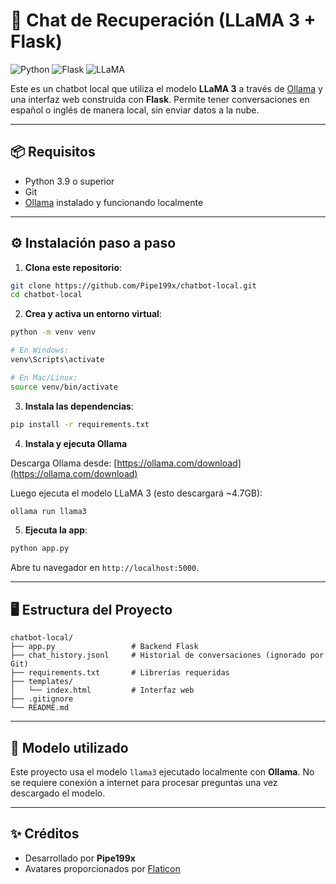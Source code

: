 # 🧠 Chat de Recuperación (LLaMA 3 + Flask)

![Python](https://img.shields.io/badge/Python-3.10-blue)
![Flask](https://img.shields.io/badge/Flask-Web%20Framework-green)
![LLaMA](https://img.shields.io/badge/Model-LLaMA%203-orange)


Este es un chatbot local que utiliza el modelo **LLaMA 3** a través de [Ollama](https://ollama.com/) y una interfaz web construida con **Flask**. Permite tener conversaciones en español o inglés de manera local, sin enviar datos a la nube.

---

## 📦 Requisitos

* Python 3.9 o superior
* Git
* [Ollama](https://ollama.com/) instalado y funcionando localmente

---

## ⚙️ Instalación paso a paso

1. **Clona este repositorio**:

```bash
git clone https://github.com/Pipe199x/chatbot-local.git
cd chatbot-local
```

2. **Crea y activa un entorno virtual**:

```bash
python -m venv venv

# En Windows:
venv\Scripts\activate

# En Mac/Linux:
source venv/bin/activate
```

3. **Instala las dependencias**:

```bash
pip install -r requirements.txt
```

4. **Instala y ejecuta Ollama**

Descarga Ollama desde: [https://ollama.com/download](https://ollama.com/download)

Luego ejecuta el modelo LLaMA 3 (esto descargará \~4.7GB):

```bash
ollama run llama3
```

5. **Ejecuta la app**:

```bash
python app.py
```

Abre tu navegador en `http://localhost:5000`.

---

## 🖥️ Estructura del Proyecto

```
chatbot-local/
├── app.py                 # Backend Flask
├── chat_history.jsonl     # Historial de conversaciones (ignorado por Git)
├── requirements.txt       # Librerías requeridas
├── templates/
│   └── index.html         # Interfaz web
├── .gitignore
└── README.md
```

---

## 🧠 Modelo utilizado

Este proyecto usa el modelo `llama3` ejecutado localmente con **Ollama**. No se requiere conexión a internet para procesar preguntas una vez descargado el modelo.

---

## ✨ Créditos

* Desarrollado por **Pipe199x**
* Avatares proporcionados por [Flaticon](https://www.flaticon.com/)
